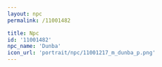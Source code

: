 ```yaml
---
layout: npc
permalink: /11001482

title: Npc
id: '11001482'
npc_name: 'Dunba'
icon_url: 'portrait/npc/11001217_m_dunba_p.png'
---
```

